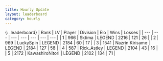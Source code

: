 ```yaml
---
title: Hourly Update
layout: leaderboard
category: hourly
---
```


{: .leaderboard}
| Rank | LV | Player | Division | Elo | Wins | Losses |
| --- | --- | --- | --- | --- | --- | --- |
| <span data-change="0">1</span> | 966 | <span title="ID: 353063">Sktima</span> | LEGEND | <span data-change="0">2216</span> | <span data-change="0">121</span> | <span data-change="0">26</span> |
| <span data-change="0">2</span> | 969 | <span title="ID: 498412">LuckySpin</span> | LEGEND | <span data-change="0">2184</span> | <span data-change="0">60</span> | <span data-change="0">17</span> |
| <span data-change="0">3</span> | 1541 | <span title="ID: 315148">Nazrin Kirisame</span> | LEGEND | <span data-change="0">2184</span> | <span data-change="0">127</span> | <span data-change="0">58</span> |
| <span data-change="0">4</span> | 587 | <span title="ID: 466583">Rick_Astley</span> | LEGEND | <span data-change="0">2104</span> | <span data-change="0">43</span> | <span data-change="0">16</span> |
| <span data-change="2">5</span> | 2172 | <span title="ID: 164871">KawashiroNitori</span> | LEGEND | <span data-change="12">2102</span> | <span data-change="2">134</span> | <span data-change="0">71</span> |